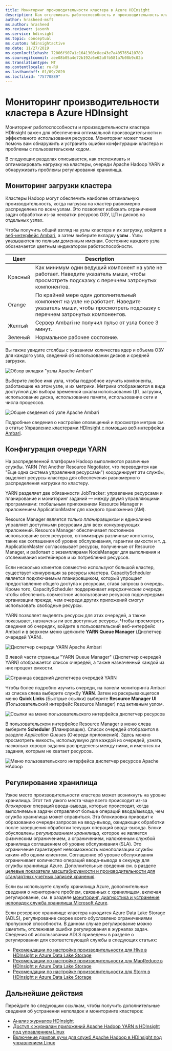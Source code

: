 ```yaml
---
title: Мониторинг производительности кластера в Azure HDInsight
description: Как отслеживать работоспособность и производительность кластеров Apache Hadoop в Azure HDInsight.
author: hrasheed-msft
ms.author: hrasheed
ms.reviewer: jasonh
ms.service: hdinsight
ms.topic: conceptual
ms.custom: hdinsightactive
ms.date: 11/27/2019
ms.openlocfilehash: 72006f907a1c1641308c8ee43e7a405765410789
ms.sourcegitcommit: aee08b05a4e72b192a6e62a8fb581a7b08b9c02a
ms.translationtype: MT
ms.contentlocale: ru-RU
ms.lasthandoff: 01/09/2020
ms.locfileid: "75770889"
---
```

# <a name="monitor-cluster-performance-in-azure-hdinsight"></a>Мониторинг производительности кластера в Azure HDInsight

Мониторинг работоспособности и производительности кластера HDInsight важен для обеспечения оптимальной производительности и эффективного использования ресурсов. Мониторинг может также помочь вам обнаружить и устранить ошибки конфигурации кластера и проблемы с пользовательским кодом.

В следующих разделах описывается, как отслеживать и оптимизировать нагрузку на кластеры, очереди Apache Hadoop YARN и обнаруживать проблемы регулирования хранилища.

## <a name="monitor-cluster-load"></a>Мониторинг загрузки кластера

Кластеры Hadoop могут обеспечить наиболее оптимальную производительность, когда нагрузка на кластер равномерно распределена по всем узлам. Это позволяет избежать ограничения задач обработки из-за нехватки ресурсов ОЗУ, ЦП и дисков на отдельных узлах.

Чтобы получить общий взгляд на узлы кластера и их загрузку, войдите в [веб-интерфейс Ambari](hdinsight-hadoop-manage-ambari.md), а затем выберите вкладку **узлы** . Узлы указываются по полным доменным именам. Состояние каждого узла обозначается цветным индикатором работоспособности.

| Цвет | Description |
| --- | --- |
| Красный | Как минимум один ведущий компонент на узле не работает. Наведите указатель мыши, чтобы просмотреть подсказку с перечнем затронутых компонентов. |
| Orange | По крайней мере один дополнительный компонент на узле не работает. Наведите указатель мыши, чтобы просмотреть подсказку с перечнем затронутых компонентов. |
| Желтый | Сервер Ambari не получил пульс от узла более 3 минут. |
| Зеленый | Нормальное рабочее состояние. |
 
Вы также увидите столбцы с указанием количества ядер и объема ОЗУ для каждого узла, сведений об использовании дисков и средней загрузки.

![Обзор вкладки "узлы Apache Ambari"](./media/hdinsight-key-scenarios-to-monitor/apache-ambari-hosts-tab.png)

Выберите любое имя узла, чтобы подробное изучить компоненты, работающие на этом узле, и их метрики. Метрики отображаются в виде доступной для выбора временной шкалы использования ЦП, загрузки, использование диска, использование памяти, использование сети и числа процессов.

![Общие сведения об узле Apache Ambari](./media/hdinsight-key-scenarios-to-monitor/apache-ambari-host-details.png)

Подробные сведения о настройке оповещений и просмотре метрик см. в статье [Управление кластерами HDInsight с помощью веб-интерфейса Ambari](hdinsight-hadoop-manage-ambari.md).

## <a name="yarn-queue-configuration"></a>Конфигурация очереди YARN

На распределенной платформе Hadoop выполняются различные службы. YARN (Yet Another Resource Negotiator, что переводится как "Еще одна система управления ресурсами") координирует эти службы, выделяет ресурсы кластера для обеспечения равномерного распределения нагрузки по кластеру.

YARN разделяет две обязанности JobTracker: управление ресурсами и планирование и мониторинг заданий — между двумя управляющими программами: глобальным приложением Resource Manager и приложением ApplicationMaster для каждого приложения (AM).

Resource Manager является *только планировщиком* и единолично управляет доступными ресурсами для всех конкурирующих приложений. Resource Manager обеспечивает постоянное использование всех ресурсов, оптимизируя различные константы, такие как соглашения об уровне обслуживания, гарантии емкости и т. д. ApplicationMaster согласовывает ресурсы, полученные от Resource Manager, и работает с экземплярами NodeManager для выполнения и отслеживания контейнеров и их потребления ресурсов.

Если несколько клиентов совместно используют большой кластер, существует конкуренция за ресурсы кластера. CapacityScheduler является подключаемым планировщиком, который упрощает предоставление общего доступа к ресурсам, ставя запросы в очередь. Кроме того, CapacityScheduler поддерживает *иерархические очереди*, чтобы обеспечить совместное использование ресурсов подочередями организации прежде, чем очереди других приложений смогут использовать свободные ресурсы.

YARN позволяет выделять ресурсы для этих очередей, а также показывает, назначены ли все доступные ресурсы. Чтобы просмотреть сведения об очередях, войдите в пользовательский веб-интерфейс Ambari и в верхнем меню щелкните **YARN Queue Manager** (Диспетчер очередей YARN).

![Диспетчер очереди YARN Apache Ambari](./media/hdinsight-key-scenarios-to-monitor/apache-yarn-queue-manager.png)

В левой части страницы "YARN Queue Manager" (Диспетчер очередей YARN) отображается список очередей, а также назначенный каждой из них процент емкости.

![Страница сведений диспетчера очередей YARN](./media/hdinsight-key-scenarios-to-monitor/yarn-queue-manager-details.png)

Чтобы более подробно изучить очереди, на панели мониторинга Ambari из списка слева выберите службу **YARN**. Затем из раскрывающегося меню **Quick Links** (Быстрые ссылки) выберите **Resource Manager UI** (Пользовательский интерфейс Resource Manager) под активным узлом.

![Ссылки на меню пользовательского интерфейса диспетчер ресурсов](./media/hdinsight-key-scenarios-to-monitor/resource-manager-ui-menu-link.png)

В пользовательском интерфейсе Resource Manager в меню слева выберите **Scheduler** (Планировщик). Список очередей отобразится в разделе *Application Queues* (Очереди приложений). Здесь можно просмотреть емкость, используемую для каждой из очередей, узнать, насколько хорошо задания распределены между ними, и имеются ли задания, которым не хватает ресурсов.

![Меню пользовательского интерфейса диспетчер ресурсов Apache HAdoop](./media/hdinsight-key-scenarios-to-monitor/resource-manager-ui-menu.png)

## <a name="storage-throttling"></a>Регулирование хранилища

Узкое место производительности кластера может возникнуть на уровне хранилища. Этот тип узкого места чаще всего происходит из-за *блокировки* операций ввода-вывода, которые происходят, когда выполняемые задачи отправляют больше операций ввода/вывода, чем служба хранилища может справиться. Эта блокировка приводит к образованию очереди запросов на ввод-вывод, ожидающих обработки после завершения обработки текущих операций ввода-вывода. Блоки обусловлены *регулированием хранилища*, которое не является физическим ограничением, а ограничением, наложенным службой хранилища соглашением об уровне обслуживания (SLA). Это ограничение гарантирует невозможность монополизации службы каким-ибо одним клиентом. Соглашение об уровне обслуживания ограничивает количество операций ввода-вывода в секунду для службы хранилища Azure. Дополнительные сведения см. в разделе [целевые показатели масштабируемости и производительности для стандартных учетных записей хранения](../storage/common/scalability-targets-standard-account.md).

Если вы используете службу хранилища Azure, дополнительные сведения о мониторинге проблем, связанных с хранилищем, включая регулирование, см. в разделе [мониторинг, диагностика и устранение неполадок служба хранилища Microsoft Azure](https://docs.microsoft.com/azure/storage/storage-monitoring-diagnosing-troubleshooting).

Если резервное хранилище кластера находится Azure Data Lake Storage (ADLS), регулирование скорее всего обусловлено ограничениями пропускной способности. В данном случае регулирование можно заметить, отслеживая ошибки регулирования в журналах задач. Сведения об использовании ADLS приведены в разделе о регулировании для соответствующей службы в следующих статьях:

* [Рекомендации по настройке производительности для Hive в HDInsight и Azure Data Lake Storage](../data-lake-store/data-lake-store-performance-tuning-hive.md)
* [Рекомендации по настройке производительности для MapReduce в HDInsight и Azure Data Lake Storage](../data-lake-store/data-lake-store-performance-tuning-mapreduce.md)
* [Рекомендации по настройке производительности для Storm в HDInsight и Azure Data Lake Storage](../data-lake-store/data-lake-store-performance-tuning-storm.md)

## <a name="next-steps"></a>Дальнейшие действия

Перейдите по следующим ссылкам, чтобы получить дополнительные сведения об устранении неполадок и мониторинге кластеров:

* [Анализ журналов HDInsight](hdinsight-debug-jobs.md)
* [Доступ к журналам приложений Apache Hadoop YARN в HDInsight под управлением Linux](hdinsight-hadoop-access-yarn-app-logs-linux.md)
* [Включение дампов кучи для служб Apache Hadoop в HDInsight под управлением Linux](hdinsight-hadoop-collect-debug-heap-dump-linux.md)
